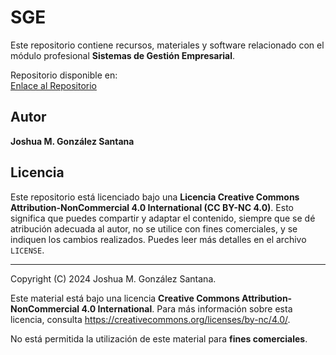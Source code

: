 # SGE

Este repositorio contiene recursos, materiales y software relacionado con el módulo profesional **Sistemas de Gestión Empresarial**.

Repositorio disponible en:  
[Enlace al Repositorio](https://github.com/canarydev/sge)

## Autor

**Joshua M. González Santana**

## Licencia

Este repositorio está licenciado bajo una **Licencia Creative Commons Attribution-NonCommercial 4.0 International (CC BY-NC 4.0)**. Esto significa que puedes compartir y adaptar el contenido, siempre que se dé atribución adecuada al autor, no se utilice con fines comerciales, y se indiquen los cambios realizados. Puedes leer más detalles en el archivo `LICENSE`.

---

Copyright (C) 2024 Joshua M. González Santana.

Este material está bajo una licencia **Creative Commons Attribution-NonCommercial 4.0 International**. Para más información sobre esta licencia, consulta <https://creativecommons.org/licenses/by-nc/4.0/>.

No está permitida la utilización de este material para **fines comerciales**.
